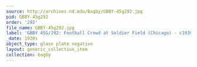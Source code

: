 ```yaml
---
source: http://archives.nd.edu/Bagby/GBBY-45g292.jpg
pid: GBBY-45g292
order: '292'
file_name: GBBY-45g292.jpg
label: 'GBBY 45G/292: Football Crowd at Soldier Field (Chicago) - c1930s'
_date: 1930s
object_type: glass plate negative
layout: generic_collection_item
collection: bagby
---
```

